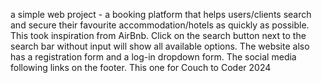 a simple web project - a booking platform that helps users/clients search and secure their favourite accommodation/hotels as quickly as possible.
This took inspiration from AirBnb. Click on the search button next to the search bar without input will show all available options.
The website also has a registration form and a log-in dropdown form. The social media following links on the footer.
This one for Couch to Coder 2024
